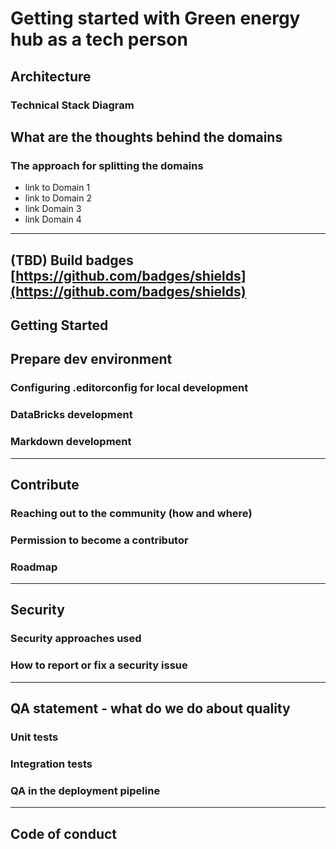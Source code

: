 # Getting started with Green energy hub as a tech person

## Architecture

### Technical Stack Diagram

## What are the thoughts behind the domains

### The approach for splitting the domains

- link to Domain 1
- link to Domain 2
- link Domain 3
- link Domain 4

---

(TBD) Build badges [https://github.com/badges/shields](https://github.com/badges/shields)
---

## Getting Started

## Prepare dev environment

### Configuring .editorconfig for local development

### DataBricks development

### Markdown development

---

## Contribute

### Reaching out to the community (how and where)

### Permission to become a contributor

### Roadmap

---

## Security

### Security approaches used

### How to report or fix a security issue

---

## QA statement - what do we do about quality

### Unit tests

### Integration tests

### QA in the deployment pipeline

---

## Code of conduct
